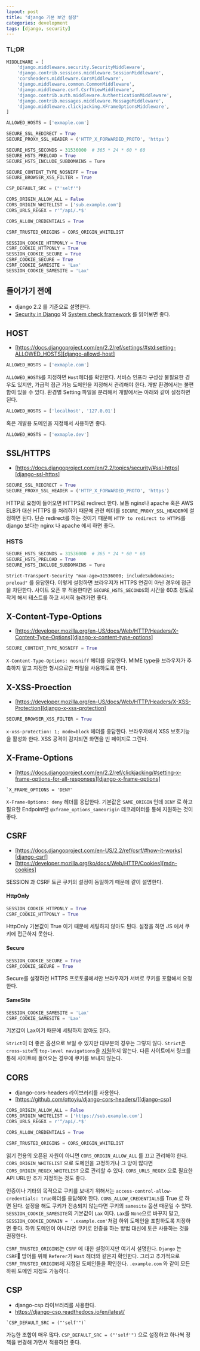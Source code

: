 ```yaml
---
layout: post
title: "django 기본 보안 설정"
categories: development
tags: [django, security]
---
```


### TL;DR
```python
MIDDLEWARE = [
    'django.middleware.security.SecurityMiddleware',
    'django.contrib.sessions.middleware.SessionMiddleware',
    'corsheaders.middleware.CorsMiddleware',
    'django.middleware.common.CommonMiddleware',
    'django.middleware.csrf.CsrfViewMiddleware',
    'django.contrib.auth.middleware.AuthenticationMiddleware',
    'django.contrib.messages.middleware.MessageMiddleware',
    'django.middleware.clickjacking.XFrameOptionsMiddleware',
]

ALLOWED_HOSTS = ['exmaple.com']

SECURE_SSL_REDIRECT = True
SECURE_PROXY_SSL_HEADER = ('HTTP_X_FORWARDED_PROTO', 'https')

SECURE_HSTS_SECONDS = 31536000  # 365 * 24 * 60 * 60
SECURE_HSTS_PRELOAD = True
SECURE_HSTS_INCLUDE_SUBDOMAINS = Ture

SECURE_CONTENT_TYPE_NOSNIFF = True
SECURE_BROWSER_XSS_FILTER = True

CSP_DEFAULT_SRC = ("'self'")

CORS_ORIGIN_ALLOW_ALL = False
CORS_ORIGIN_WHITELIST = ['sub.example.com']
CORS_URLS_REGEX = r'^/api/.*$'

CORS_ALLOW_CREDENTIALS = True 

CSRF_TRUSTED_ORIGINS = CORS_ORIGIN_WHITELIST

SESSION_COOKIE_HTTPONLY = True
CSRF_COOKIE_HTTPONLY = True
SESSION_COOKIE_SECURE = True
CSRF_COOKIE_SECURE = True
CSRF_COOKIE_SAMESITE = 'Lax'
SESSION_COOKIE_SAMESITE = 'Lax'
```

## 들어가기 전에
- django 2.2 를 기준으로 설명한다.
- [Security in Django][security-in-django] 와 [System check framework][system-check-framework] 를 읽어보면 좋다.


## HOST
- [https://docs.djangoproject.com/en/2.2/ref/settings/#std:setting-ALLOWED_HOSTS][django-allowd-host]

```python
ALLOWED_HOSTS = ['exmaple.com']
```

`ALLOWED_HOSTS`를 지정하면 `Host`헤더를 확인한다. 서비스 인프라 구성상 불필요한 경우도 있지만, 가급적 접근 가능 도메인을 지정해서 관리해야 한다.
개발 환경에서는 불편함이 있을 수 있다. 환경별 Setting 파일을 분리해서 개발에서는 아래와 같이 설정하면 된다.

```python
ALLOWED_HOSTS = ['localhost', '127.0.01']
```

혹은 개발용 도메인을 지정해서 사용하면 좋다.

```python
ALLOWED_HOSTS = ['exmaple.dev']
```


## SSL/HTTPS
- [https://docs.djangoproject.com/en/2.2/topics/security/#ssl-https][django-ssl-https]

```python
SECURE_SSL_REDIRECT = True
SECURE_PROXY_SSL_HEADER = ('HTTP_X_FORWARDED_PROTO', 'https')
```

HTTP로 요청이 들어오면 HTTPS로 redirect 한다. 
보통 nginx나 apache 혹은 AWS ELB가 대신 HTTPS 를 처리하기 때문에 관련 헤더를 `SECURE_PROXY_SSL_HEADER`에 설정하면 된다.
단순 redirect를 하는 것이기 때문에 `HTTP to redirect to HTTPS`를 django 보다는 nginx 나 apache 에서 하면 좋다.

### HSTS 
```python
SECURE_HSTS_SECONDS = 31536000  # 365 * 24 * 60 * 60
SECURE_HSTS_PRELOAD = True
SECURE_HSTS_INCLUDE_SUBDOMAINS = Ture
```

`Strict-Transport-Security "max-age=31536000; includeSubdomains; preload"` 를 응답한다. 
이렇게 설정하면 브라우저가 HTTPS 연결이 아닌 경우에 접근을 차단한다. 사이트 오픈 후 적용한다면 `SECURE_HSTS_SECONDS`의 시간을 60초 정도로 작게 해서 테스트를 하고 서서히 늘려가면 좋다.


## X-Content-Type-Options
- [https://developer.mozilla.org/en-US/docs/Web/HTTP/Headers/X-Content-Type-Options][django-x-content-type-options]

```python
SECURE_CONTENT_TYPE_NOSNIFF = True
```

`X-Content-Type-Options: nosniff` 헤더를 응답한다. MIME type을 브라우저가 추측하지 말고 지정한 형시으로만 파일을 사용하도록 한다.


## X-XSS-Proection
- [https://developer.mozilla.org/en-US/docs/Web/HTTP/Headers/X-XSS-Protection][django-x-xss-protection]

```python
SECURE_BROWSER_XSS_FILTER = True
```

`x-xss-protection: 1; mode=block` 헤더를 응답한다. 브라우저에서 XSS 보호기능을 활성화 한다. XSS 공격이 감지되면 화면을 빈 페이지로 그린다.


## X-Frame-Options
- [https://docs.djangoproject.com/en/2.2/ref/clickjacking/#setting-x-frame-options-for-all-responses][django-x-frame-options]

```
`X_FRAME_OPTIONS = 'DENY'
```

`X-Frame-Options: deny` 헤더를 응답한다. 기본값은 `SAME_ORIGIN` 인데 `DENY` 로 하고 필요한 Endpoint만 `@xframe_options_sameorigin` 데코레이터를 통해 지원하는 것이 좋다.


## CSRF
- [https://docs.djangoproject.com/en-US/2.2/ref/csrf/#how-it-works][django-csrf]
- [https://developer.mozilla.org/ko/docs/Web/HTTP/Cookies][mdn-cookies]

SESSION 과 CSRF 토큰 쿠키의 설정이 동일하기 때문에 같이 설명한다.

#### HttpOnly
```python
SESSION_COOKIE_HTTPONLY = True
CSRF_COOKIE_HTTPONLY = True
```
HttpOnly 기본값이 True 이기 때문에 세팅하지 않아도 된다. 설정을 하면 JS 에서 쿠키에 접근하지 못한다.

#### Secure
```python
SESSION_COOKIE_SECURE = True
CSRF_COOKIE_SECURE = True
```
Secure를 설정하면 HTTPS 프로토콜에서만 브라우저가 서버로 쿠키를 포함해서 요청한다.

#### SameSite
```python
SESSION_COOKIE_SAMESITE = 'Lax'
CSRF_COOKIE_SAMESITE = 'Lax'
```
기본값이 Lax이기 때문에 세팅하지 않아도 된다.

`Strict`이 더 좋은 옵션으로 보일 수 있지만 대부분의 경우는 그렇지 않다. 
`Strict`은 `cross-site`의 `top-level navigations`을 [지원][rfc6265-4.1.2.7]하지 않는다. 
다른 사이트에서 링크를 통해 사이트에 들어오는 경우에 쿠키를 보내지 않는다.


## CORS
- django-cors-headers 라이브러리를 사용한다.
- [https://github.com/ottoyiu/django-cors-headers/][django-csp]


```python
CORS_ORIGIN_ALLOW_ALL = False
CORS_ORIGIN_WHITELIST = ['https://sub.example.com']
CORS_URLS_REGEX = r'^/api/.*$'

CORS_ALLOW_CREDENTIALS = True 

CSRF_TRUSTED_ORIGINS = CORS_ORIGIN_WHITELIST
```

읽기 전용의 오픈된 자원이 아니면 `CORS_ORIGIN_ALLOW_ALL` 를 끄고 관리해야 한다. `CORS_ORIGIN_WHITELIST` 으로 도메인을 고정하거나 그 양이 많다면 `CORS_ORIGIN_REGEX_WHITELIST` 으로 관리할 수 있다. `CORS_URLS_REGEX` 으로 필요한 API URL만 추가 지정하는 것도 좋다.

인증이나 기타의 목적으로 쿠키를 보내기 위해서는 `access-control-allow-credentials: true`헤더를 응답해야 한다. `CORS_ALLOW_CREDENTIALS`를 True 로 하면 된다. 
설정을 해도 쿠키가 전송되지 않는다면 쿠키의 `samesite` 옵션 때문일 수 있다. `SESSION_COOKIE_SAMESITE`의 기본값이 `Lax` 이다. `Lax`를 `None`으로 바꾸지 말고, `SESSION_COOKIE_DOMAIN = '.example.com'`처럼 하위 도메인을 포함하도록 지정하면 좋다. 하위 도메인이 아니라면 쿠키로 인증을 하는 방법 대신에  토큰 사용하는 것을 권장한다.

`CSRF_TRUSTED_ORIGINS`는 `CSRF` 에 대한 설정이지만 여기서 설명한다. `Django` 는 `CSRF` 방어를 위해 `Referer`가 `Host` 헤더와 같은지 확인한다. 그리고 추가적으로 `CSRF_TRUSTED_ORIGINS`에 지정된 도메인들을 확인한다. `.example.com` 와 같이 모든 하위 도메인 지정도 가능하다.


## CSP
- django-csp 라이브러리를 사용한다.
- https://django-csp.readthedocs.io/en/latest/

```
`CSP_DEFAULT_SRC = ("'self'")`
```

가능한 조합이 매우 많다. `CSP_DEFAULT_SRC = ("'self'")` 으로 설정하고 하나씩 정책을 변경해 가면서 적용하면 좋다.


[security-in-django]: https://docs.djangoproject.com/en/2.2/topics/security/
[system-check-framework]: https://docs.djangoproject.com/en/2.2/ref/checks/#security
[django-allowd-host]: https://docs.djangoproject.com/en/2.2/ref/settings/#std:setting-ALLOWED_HOSTS
[django-ssl-https]: https://docs.djangoproject.com/en/2.2/topics/security/#ssl-https
[django-x-content-type-options]: https://developer.mozilla.org/en-US/docs/Web/HTTP/Headers/X-Content-Type-Options
[django-x-xss-protection]: https://developer.mozilla.org/en-US/docs/Web/HTTP/Headers/X-XSS-Protection
[django-x-frame-options]: https://docs.djangoproject.com/en/2.2/ref/clickjacking/#setting-x-frame-options-for-all-responses
[django-csrf]: https://docs.djangoproject.com/en-US/2.2/ref/csrf/#how-it-works
[django-csp]: https://django-csp.readthedocs.io/en/latest/
[mdn-cookies]: https://developer.mozilla.org/ko/docs/Web/HTTP/Cookies
[caniuse-smaesite]: https://caniuse.com/#feat=same-site-cookie-attribute
[rfc6265-4.1.2.7]: https://tools.ietf.org/html/draft-ietf-httpbis-rfc6265bis-03#section-4.1.2.7